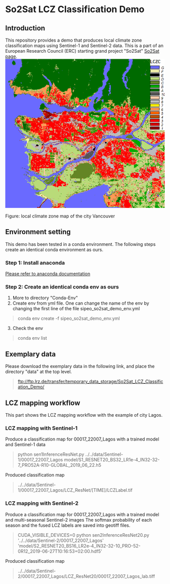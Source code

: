 # So2Sat LCZ Classification Demo
## Introduction
This repository provides a demo that produces local climate zone classification maps using Sentinel-1 and Sentinel-2 data. This is a part of an European Research Council (ERC) starting grand project "So2Sat" [So2Sat page](http://www.so2sat.eu/).
![vancouver lcz map](https://github.com/zhu-xlab/So2Sat-LCZ-Classification-Demo/blob/master/data/MAP/lcz_vancouver.png)

Figure: local climate zone map of the city Vancouver

## Environment setting
This demo has been tested in a conda environment. The following steps create an identical conda environment as ours.
### Step 1: Install anaconda
[Please refer to anaconda documentation](https://docs.anaconda.com/anaconda/install/)
### Step 2: Create an identical conda env as ours
1. More to directory "Conda-Env"
2. Create env from yml file. One can change the name of the env by changing the first line of the file sipeo_so2sat_demo_env.yml
> conda env create -f sipeo_so2sat_demo_env.yml
3. Check the env
> conda env list

## Exemplary data
Please download the exemplary data in the following link, and place the directory "data" at the top level.
> ftp://ftp.lrz.de/transfer/temporary_data_storage/So2Sat_LCZ_Classification_Demo/

## LCZ mapping workflow
This part shows the LCZ mapping workflow with the example of city Lagos.
### LCZ mapping with Sentinel-1
Produce a classification map for 00017_22007_Lagos with a trained model and Sentinel-1 data
> python sen1InferenceResNet.py ../../data/Sentinel-1/00017_22007_Lagos model/S1_RESNET20_BS32_LR1e-4_IN32-32-7_PRO52A-R10-GLOBAL_2019_06_22.h5

Produced classification map
> ../../data/Sentinel-1/00017_22007_Lagos/LCZ_ResNet/[TIME]/LCZLabel.tif


### LCZ mapping with Sentinel-2
Produce a classification map for 00017_22007_Lagos with a trained model and multi-seasonal Sentinel-2 images
The softmax probability of each season and the fused LCZ labels are saved into geotiff files.
> CUDA_VISIBLE_DEVICES=0 python sen2InferenceResNet20.py '../../data/Sentinel-2/00017_22007_Lagos' 'model/S2_RESNET20_BS16_LR2e-4_IN32-32-10_PRO-52-0R12_2019-06-27T10:16:53+02:00.hdf5'

Produced classification map
> ../../data/Sentinel-2/00017_22007_Lagos/LCZ_ResNet20/00017_22007_Lagos_lab.tiff
